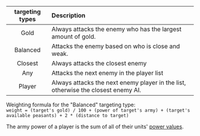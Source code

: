 | targeting types | Description |
| :---: | :--- |
| Gold | Always attacks the enemy who has the largest amount of gold. |
| Balanced | Attacks the enemy based on who is close and weak. |
| Closest | Always attacks the closest enemy |
| Any | Attacks the next enemy in the player list |
| Player | Always attacks the next enemy player in the list, otherwise the closest enemy AI. |

Weighting formula for the "Balanced" targeting type:  
`weight = (target's gold) / 100 + (power of target's army) + (target's available peasants) + 2 * (distance to target)`  

The army power of a player is the sum of all of their units' [power values](https://github.com/Sh0wdown/UnofficialCrusaderPatch/wiki/Unit-Power-Table).